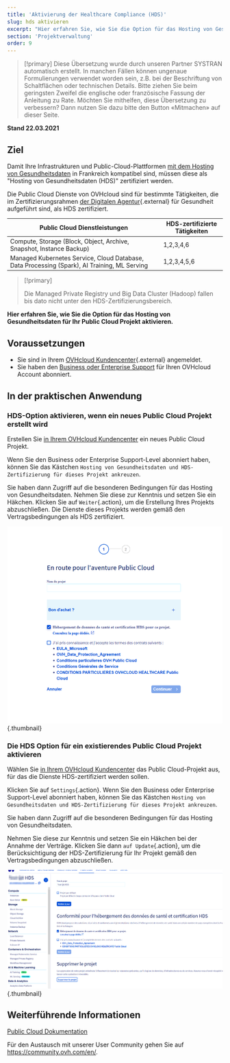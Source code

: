 ```yaml
---
title: 'Aktivierung der Healthcare Compliance (HDS)'
slug: hds aktivieren
excerpt: "Hier erfahren Sie, wie Sie die Option für das Hosting von Gesundheitsdaten für Ihr Public Cloud Projekt aktivieren."
section: 'Projektverwaltung'
order: 9
---
```


> [!primary]
> Diese Übersetzung wurde durch unseren Partner SYSTRAN automatisch erstellt. In manchen Fällen können ungenaue Formulierungen verwendet worden sein, z.B. bei der Beschriftung von Schaltflächen oder technischen Details. Bitte ziehen Sie beim geringsten Zweifel die englische oder französische Fassung der Anleitung zu Rate. Möchten Sie mithelfen, diese Übersetzung zu verbessern? Dann nutzen Sie dazu bitte den Button «Mitmachen» auf dieser Seite.
>

**Stand 22.03.2021**

## Ziel

Damit Ihre Infrastrukturen und Public-Cloud-Plattformen [mit dem Hosting von Gesundheitsdaten](https://www.ovhcloud.com/de/enterprise/certification-conformity/hds/) in Frankreich kompatibel sind, müssen diese als "Hosting von Gesundheitsdaten (HDS)" zertifiziert werden.

Die Public Cloud Dienste von OVHcloud sind für bestimmte Tätigkeiten, die im Zertifizierungsrahmen [der Digitalen Agentur](https://esante.gouv.fr/labels-certifications/hds/certification-des-hebergeurs-de-donnees-de-sante){.external} für Gesundheit aufgeführt sind, als HDS zertifiziert.

|Public Cloud Dienstleistungen|HDS-zertifizierte Tätigkeiten|
|---|---|
|Compute, Storage (Block, Object, Archive, Snapshot, Instance Backup)|1,2,3,4,6|
|Managed Kubernetes Service, Cloud Database, Data Processing (Spark), AI Training, ML Serving|1,2,3,4,5,6|

> [!primary]
>
> Die Managed Private Registry und Big Data Cluster (Hadoop) fallen bis dato nicht unter den HDS-Zertifizierungsbereich.
>

**Hier erfahren Sie, wie Sie die Option für das Hosting von Gesundheitsdaten für Ihr Public Cloud Projekt aktivieren.**

## Voraussetzungen

- Sie sind in Ihrem [OVHcloud Kundencenter](https://www.ovh.com/auth/?action=gotomanager&from=https://www.ovh.de/&ovhSubsidiary=de){.external} angemeldet.
- Sie haben den [Business oder Enterprise Support](https://www.ovhcloud.com/de/support-levels/) für Ihren OVHcloud Account abonniert.

## In der praktischen Anwendung

### HDS-Option aktivieren, wenn ein neues Public Cloud Projekt erstellt wird

Erstellen Sie [in Ihrem OVHcloud Kundencenter](https://www.ovh.com/auth/?action=gotomanager&from=https://www.ovh.de/&ovhSubsidiary=de) ein neues Public Cloud Projekt.

Wenn Sie den Business oder Enterprise Support-Level abonniert haben, können Sie das Kästchen `Hosting von Gesundheitsdaten und HDS-Zertifizierung für dieses Projekt ankreuzen`.

Sie haben dann Zugriff auf die besonderen Bedingungen für das Hosting von Gesundheitsdaten. Nehmen Sie diese zur Kenntnis und setzen Sie ein Häkchen. Klicken Sie auf `Weiter`{.action}, um die Erstellung Ihres Projekts abzuschließen. Die Dienste dieses Projekts werden gemäß den Vertragsbedingungen als HDS zertifiziert.

![HDS neues Projekt aktivieren](images/hds-new-project.png){.thumbnail}

### Die HDS Option für ein existierendes Public Cloud Projekt aktivieren

Wählen Sie [in Ihrem OVHcloud Kundencenter](https://www.ovh.com/auth/?action=gotomanager&from=https://www.ovh.de/&ovhSubsidiary=de) das Public Cloud-Projekt aus, für das die Dienste HDS-zertifiziert werden sollen.

Klicken Sie auf `Settings`{.action}. Wenn Sie den Business oder Enterprise Support-Level abonniert haben, können Sie das Kästchen `Hosting von Gesundheitsdaten und HDS-Zertifizierung für dieses Projekt ankreuzen`.

Sie haben dann Zugriff auf die besonderen Bedingungen für das Hosting von Gesundheitsdaten.

Nehmen Sie diese zur Kenntnis und setzen Sie ein Häkchen bei der Annahme der Verträge. Klicken Sie dann `auf Update`{.action}, um die Berücksichtigung der HDS-Zertifizierung für Ihr Projekt gemäß den Vertragsbedingungen abzuschließen.

![Vorhandenes HDS aktivieren](images/hds-current-project.png){.thumbnail}

## Weiterführende Informationen

[Public Cloud Dokumentation](./)

Für den Austausch mit unserer User Community gehen Sie auf <https://community.ovh.com/en/>.
